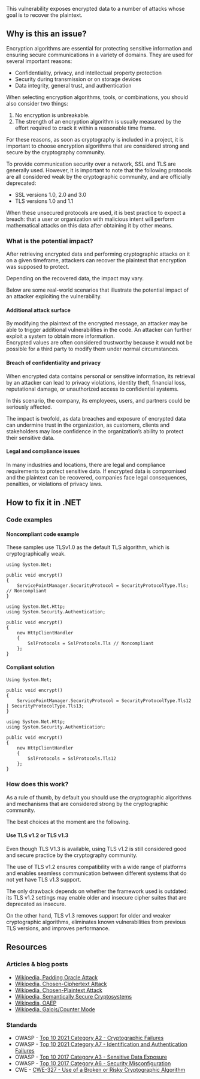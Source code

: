 This vulnerability exposes encrypted data to a number of attacks whose goal is to recover the plaintext.
 
## Why is this an issue?
 
Encryption algorithms are essential for protecting sensitive information and ensuring secure communications in a variety of domains. They are used for several important reasons:
 
- Confidentiality, privacy, and intellectual property protection
- Security during transmission or on storage devices
- Data integrity, general trust, and authentication

When selecting encryption algorithms, tools, or combinations, you should also consider two things:

1. No encryption is unbreakable.
2. The strength of an encryption algorithm is usually measured by the effort required to crack it within a reasonable time frame.

For these reasons, as soon as cryptography is included in a project, it is important to choose encryption algorithms that are considered strong and secure by the cryptography community.
 
To provide communication security over a network, SSL and TLS are generally used. However, it is important to note that the following protocols are all considered weak by the cryptographic community, and are officially deprecated:

- SSL versions 1.0, 2.0 and 3.0
- TLS versions 1.0 and 1.1

When these unsecured protocols are used, it is best practice to expect a breach: that a user or organization with malicious intent will perform mathematical attacks on this data after obtaining it by other means.
 
### What is the potential impact?
 
After retrieving encrypted data and performing cryptographic attacks on it on a given timeframe, attackers can recover the plaintext that encryption was supposed to protect.
 
Depending on the recovered data, the impact may vary.
 
Below are some real-world scenarios that illustrate the potential impact of an attacker exploiting the vulnerability.
 
#### Additional attack surface
 
By modifying the plaintext of the encrypted message, an attacker may be able to trigger additional vulnerabilities in the code. An attacker can further exploit a system to obtain more information.  
 Encrypted values are often considered trustworthy because it would not be possible for a third party to modify them under normal circumstances.
 
#### Breach of confidentiality and privacy
 
When encrypted data contains personal or sensitive information, its retrieval by an attacker can lead to privacy violations, identity theft, financial loss, reputational damage, or unauthorized access to confidential systems.
 
In this scenario, the company, its employees, users, and partners could be seriously affected.
 
The impact is twofold, as data breaches and exposure of encrypted data can undermine trust in the organization, as customers, clients and stakeholders may lose confidence in the organization’s ability to protect their sensitive data.
 
#### Legal and compliance issues
 
In many industries and locations, there are legal and compliance requirements to protect sensitive data. If encrypted data is compromised and the plaintext can be recovered, companies face legal consequences, penalties, or violations of privacy laws.
 
## How to fix it in .NET
 
### Code examples
 
#### Noncompliant code example
 
These samples use TLSv1.0 as the default TLS algorithm, which is cryptographically weak.

    using System.Net;
    
    public void encrypt()
    {
        ServicePointManager.SecurityProtocol = SecurityProtocolType.Tls; // Noncompliant
    }

    using System.Net.Http;
    using System.Security.Authentication;
    
    public void encrypt()
    {
        new HttpClientHandler
        {
            SslProtocols = SslProtocols.Tls // Noncompliant
        };
    }

#### Compliant solution

    Using System.Net;
    
    public void encrypt()
    {
        ServicePointManager.SecurityProtocol = SecurityProtocolType.Tls12 | SecurityProtocolType.Tls13;
    }

    using System.Net.Http;
    using System.Security.Authentication;
    
    public void encrypt()
    {
        new HttpClientHandler
        {
            SslProtocols = SslProtocols.Tls12
        };
    }

### How does this work?
 
As a rule of thumb, by default you should use the cryptographic algorithms and mechanisms that are considered strong by the cryptographic community.
 
The best choices at the moment are the following.
 
#### Use TLS v1.2 or TLS v1.3
 
Even though TLS V1.3 is available, using TLS v1.2 is still considered good and secure practice by the cryptography community.
 
The use of TLS v1.2 ensures compatibility with a wide range of platforms and enables seamless communication between different systems that do not yet have TLS v1.3 support.
 
The only drawback depends on whether the framework used is outdated: its TLS v1.2 settings may enable older and insecure cipher suites that are deprecated as insecure.
 
On the other hand, TLS v1.3 removes support for older and weaker cryptographic algorithms, eliminates known vulnerabilities from previous TLS versions, and improves performance.
 
## Resources
 
### Articles & blog posts

- [Wikipedia, Padding Oracle Attack](https://en.wikipedia.org/wiki/Padding_oracle_attack)
- [Wikipedia, Chosen-Ciphertext Attack](https://en.wikipedia.org/wiki/Chosen-ciphertext_attack)
- [Wikipedia, Chosen-Plaintext Attack](https://en.wikipedia.org/wiki/Chosen-plaintext_attack)
- [Wikipedia, Semantically Secure Cryptosystems](https://en.wikipedia.org/wiki/Semantic_security)
- [Wikipedia, OAEP](https://en.wikipedia.org/wiki/Optimal_asymmetric_encryption_padding)
- [Wikipedia, Galois/Counter Mode](https://en.wikipedia.org/wiki/Galois/Counter_Mode)

### Standards

- OWASP - [Top 10 2021 Category A2 - Cryptographic Failures](https://owasp.org/Top10/A02_2021-Cryptographic_Failures/)
- OWASP - [Top 10 2021 Category A7 - Identification and
  Authentication Failures](https://owasp.org/Top10/A07_2021-Identification_and_Authentication_Failures/)
- OWASP - [Top 10 2017 Category A3 - Sensitive Data
  Exposure](https://owasp.org/www-project-top-ten/2017/A3_2017-Sensitive_Data_Exposure)
- OWASP - [Top 10 2017 Category A6 - Security
  Misconfiguration](https://owasp.org/www-project-top-ten/2017/A6_2017-Security_Misconfiguration)
- CWE - [CWE-327 - Use of a Broken or Risky Cryptographic Algorithm](https://cwe.mitre.org/data/definitions/327)